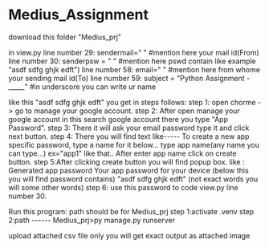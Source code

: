 # Medius_Assignment

download this folder "Medius_prj"

in view.py 
line number 29: sendermail=" " #mention here your mail id(From) 
line number 30: senderpsw = " " #mention here pswd contain like example "asdf sdfg ghjk edft")
line number 58: email=" " #mention here from whome your sending mail id(To)
line number 59: subject = "Python Assignment - _____" #in underscore you can write ur name


like this "asdf sdfg ghjk edft" you get in steps follows:
step 1: open chorme -> go to manage your google account.
step 2: After open manage your google account in this search google account there you type "App Password".
step 3: There it will ask your email password type it and click next button.
step 4: There you will find text like-----
        To create a new app specific password, type a name for it below...
        type app name(any name you can type...) ex="app1" like that..
        After enter app name click on create button.
step 5:After clicking create button you will find popup box.
        like :
        Generated app password
        Your app password for your device (below this you will find password contains)
        "asdf sdfg ghjk edft" (not exact words you will some other words)
step 6: use this password to code view.py line number 30.

Run this program:
path should be for Medius_prj
step 1:activate .venv
step 2:path ------ Medius_prj>py manage.py runserver

upload attached csv file only
you will get exact output as attached image

